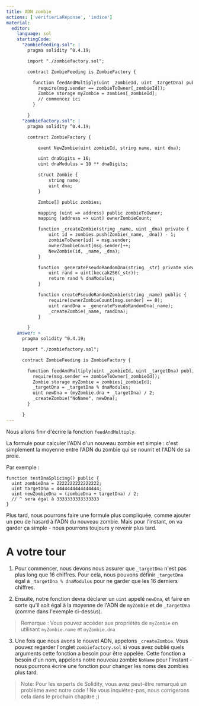 ```yaml
---
title: ADN zombie
actions: ['vérifierLaRéponse', 'indice']
material:
  editor:
    language: sol
    startingCode:
      "zombiefeeding.sol": |
        pragma solidity ^0.4.19;

        import "./zombiefactory.sol";

        contract ZombieFeeding is ZombieFactory {

          function feedAndMultiply(uint _zombieId, uint _targetDna) public {
            require(msg.sender == zombieToOwner[_zombieId]);
            Zombie storage myZombie = zombies[_zombieId];
            // commencez ici
          }

        }
      "zombiefactory.sol": |
        pragma solidity ^0.4.19;

        contract ZombieFactory {

            event NewZombie(uint zombieId, string name, uint dna);

            uint dnaDigits = 16;
            uint dnaModulus = 10 ** dnaDigits;

            struct Zombie {
                string name;
                uint dna;
            }

            Zombie[] public zombies;

            mapping (uint => address) public zombieToOwner;
            mapping (address => uint) ownerZombieCount;

            function _createZombie(string _name, uint _dna) private {
                uint id = zombies.push(Zombie(_name, _dna)) - 1;
                zombieToOwner[id] = msg.sender;
                ownerZombieCount[msg.sender]++;
                NewZombie(id, _name, _dna);
            }

            function _generatePseudoRandomDna(string _str) private view returns (uint) {
                uint rand = uint(keccak256(_str));
                return rand % dnaModulus;
            }

            function createPseudoRandomZombie(string _name) public {
                require(ownerZombieCount[msg.sender] == 0);
                uint randDna = _generatePseudoRandomDna(_name);
                _createZombie(_name, randDna);
            }

        }
    answer: >
      pragma solidity ^0.4.19;

      import "./zombiefactory.sol";

      contract ZombieFeeding is ZombieFactory {

        function feedAndMultiply(uint _zombieId, uint _targetDna) public {
          require(msg.sender == zombieToOwner[_zombieId]);
          Zombie storage myZombie = zombies[_zombieId];
          _targetDna = _targetDna % dnaModulus;
          uint newDna = (myZombie.dna + _targetDna) / 2;
          _createZombie("NoName", newDna);
        }

      }
---
```


Nous allons finir d'écrire la fonction `feedAndMultiply`.

La formule pour calculer l'ADN d'un nouveau zombie est simple : c'est simplement la moyenne entre l'ADN du zombie qui se nourrit et l'ADN de sa proie.

Par exemple :

```
function testDnaSplicing() public {
  uint zombieDna = 2222222222222222;
  uint targetDna = 4444444444444444;
  uint newZombieDna = (zombieDna + targetDna) / 2;
  // ^ sera égal à 3333333333333333
}
```
Plus tard, nous pourrons faire une formule plus compliquée, comme ajouter un peu de hasard à l'ADN du nouveau zombie. Mais pour l'instant, on va garder ça simple - nous pourrons toujours y revenir plus tard.

# A votre tour

1. Pour commencer, nous devons nous assurer que `_targetDna` n'est pas plus long que 16 chiffres. Pour cela, nous pouvons définir `_targetDna` égal à `_targetDna % dnaModulus` pour ne garder que les 16 derniers chiffres.

2. Ensuite, notre fonction devra déclarer un `uint` appelé `newDna`, et faire en sorte qu'il soit égal à la moyenne de l'ADN de `myZombie` et de `_targetDna` (comme dans l'exemple ci-dessus).

> Remarque : Vous pouvez accéder aux propriétés de `myZombie` en utilisant `myZombie.name` et `myZombie.dna`

3. Une fois que nous avons le nouvel ADN, appelons `_createZombie`. Vous pouvez regarder l'onglet `zombiefactory.sol` si vous avez oublié quels arguments cette fonction a besoin pour être appelée. Cette fonction a besoin d'un nom, appelons notre nouveau zombie `NoName` pour l'instant - nous pourrons écrire une fonction pour changer les noms des zombies plus tard.

> Note: Pour les experts de Solidity, vous avez peut-être remarqué un problème avec notre code ! Ne vous inquiétez-pas, nous corrigerons cela dans le prochain chapitre ;)
